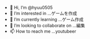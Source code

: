 - 👋 Hi, I’m @hyuu0505
- 👀 I’m interested in ...ゲームを作成
- 🌱 I’m currently learning ...ゲーム作成
- 💞️ I’m looking to collaborate on ...編集
- 📫 How to reach me ...youtubeer

<!---
hyuu0505/hyuu0505 is a ✨ special ✨ repository because its `README.md` (this file) appears on your GitHub profile.
You can click the Preview link to take a look at your changes.
--->
